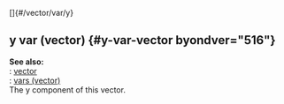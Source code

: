 []{#/vector/var/y}    
## y var (vector) {#y-var-vector byondver="516"}    
**See also:**    
:   [vector](/ref/vector.md)    
:   [vars (vector)](/ref/vector/var.md)    
The y component of this vector.  